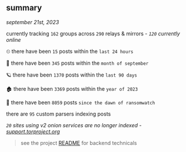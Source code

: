 
## summary
_september 21st, 2023_

currently tracking `162` groups across `290` relays & mirrors - _`120` currently online_

⏲ there have been `15` posts within the `last 24 hours`

🦈 there have been `345` posts within the `month of september`

🪐 there have been `1370` posts within the `last 90 days`

🏚 there have been `3369` posts within the `year of 2023`

🦕 there have been `8059` posts `since the dawn of ransomwatch`

there are `95` custom parsers indexing posts

_`20` sites using v2 onion services are no longer indexed - [support.torproject.org](https://support.torproject.org/onionservices/v2-deprecation/)_

> see the project [README](https://github.com/joshhighet/ransomwatch#ransomwatch--) for backend technicals
